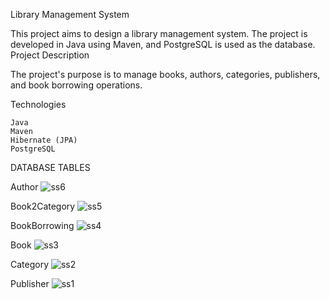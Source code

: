 Library Management System

This project aims to design a library management system. The project is developed in Java using Maven, and PostgreSQL is used as the database.
Project Description

The project's purpose is to manage books, authors, categories, publishers, and book borrowing operations.

Technologies

    Java
    Maven
    Hibernate (JPA)
    PostgreSQL

DATABASE TABLES

Author
![ss6](https://github.com/sengir92/PatikaWeek10/assets/129227744/30d59c25-dc9d-4045-a665-dbad58c4e7ce)

Book2Category
![ss5](https://github.com/sengir92/PatikaWeek10/assets/129227744/81e0d133-9c97-4c16-9748-13ba5b699ed2)

BookBorrowing
![ss4](https://github.com/sengir92/PatikaWeek10/assets/129227744/03f778de-f9d4-454d-90e3-6eccb920f600)

Book
![ss3](https://github.com/sengir92/PatikaWeek10/assets/129227744/d17b03ae-65e7-4672-97a4-e13fb46b3f30)

Category
![ss2](https://github.com/sengir92/PatikaWeek10/assets/129227744/5dba7b77-8250-4061-920f-f7cf886da91b)

Publisher
![ss1](https://github.com/sengir92/PatikaWeek10/assets/129227744/eae53eb1-c3d6-4cf9-8a6c-abc3dcc8f9c9)
